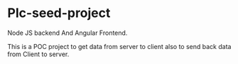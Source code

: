 # Plc-seed-project

Node JS backend And Angular Frontend.

This is a POC project to get data from server to client also to send back data from Client to server.
